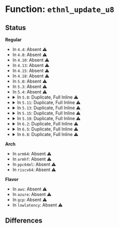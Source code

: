 # Function: <code>ethnl_update_u8</code>

## Status
<b>Regular</b>
<ul>
<li>
In <code>4.4</code>: Absent ⚠️
</li>
<li>
In <code>4.8</code>: Absent ⚠️
</li>
<li>
In <code>4.10</code>: Absent ⚠️
</li>
<li>
In <code>4.13</code>: Absent ⚠️
</li>
<li>
In <code>4.15</code>: Absent ⚠️
</li>
<li>
In <code>4.18</code>: Absent ⚠️
</li>
<li>
In <code>5.0</code>: Absent ⚠️
</li>
<li>
In <code>5.3</code>: Absent ⚠️
</li>
<li>
In <code>5.4</code>: Absent ⚠️
</li>
<li>
<details>
<summary>In <code>5.8</code>: Duplicate, Full Inline ⚠️</summary>

**Collision:** Static Duplication

**Inline:** Full

**Transformation:** False

**Instances:**

```
In net/ethtool/linkinfo.c (ffffffff81a88972)
Location: net/ethtool/netlink.h:98
Inline: True
Inline callers:
  - net/ethtool/linkinfo.c:ethnl_set_linkinfo
  - net/ethtool/linkinfo.c:ethnl_set_linkinfo
  - net/ethtool/linkinfo.c:ethnl_set_linkinfo
```
```
In net/ethtool/linkmodes.c (ffffffff81a88dfc)
Location: net/ethtool/netlink.h:98
Inline: True
Inline callers:
  - net/ethtool/linkmodes.c:ethnl_update_linkmodes
  - net/ethtool/linkmodes.c:ethnl_update_linkmodes
  - net/ethtool/linkmodes.c:ethnl_update_linkmodes
```
</details>
</li>
<li>
<details>
<summary>In <code>5.11</code>: Duplicate, Full Inline ⚠️</summary>

**Collision:** Static Duplication

**Inline:** Full

**Transformation:** False

**Instances:**

```
In net/ethtool/linkinfo.c (ffffffff81a9225b)
Location: net/ethtool/netlink.h:99
Inline: True
Inline callers:
  - net/ethtool/linkinfo.c:ethnl_set_linkinfo
  - net/ethtool/linkinfo.c:ethnl_set_linkinfo
  - net/ethtool/linkinfo.c:ethnl_set_linkinfo
```
```
In net/ethtool/linkmodes.c (ffffffff81a926e4)
Location: net/ethtool/netlink.h:99
Inline: True
Inline callers:
  - net/ethtool/linkmodes.c:ethnl_update_linkmodes
  - net/ethtool/linkmodes.c:ethnl_update_linkmodes
  - net/ethtool/linkmodes.c:ethnl_update_linkmodes
```
</details>
</li>
<li>
<details>
<summary>In <code>5.13</code>: Duplicate, Full Inline ⚠️</summary>

**Collision:** Static Duplication

**Inline:** Full

**Transformation:** False

**Instances:**

```
In net/ethtool/linkinfo.c (ffffffff81a7ba6b)
Location: net/ethtool/netlink.h:99
Inline: True
Inline callers:
  - net/ethtool/linkinfo.c:ethnl_set_linkinfo
  - net/ethtool/linkinfo.c:ethnl_set_linkinfo
  - net/ethtool/linkinfo.c:ethnl_set_linkinfo
```
```
In net/ethtool/linkmodes.c (ffffffff81a7bf38)
Location: net/ethtool/netlink.h:99
Inline: True
Inline callers:
  - net/ethtool/linkmodes.c:ethnl_update_linkmodes
  - net/ethtool/linkmodes.c:ethnl_update_linkmodes
  - net/ethtool/linkmodes.c:ethnl_update_linkmodes
```
```
In net/ethtool/fec.c (ffffffff81a819c8)
Location: net/ethtool/netlink.h:99
Inline: True
Inline callers:
  - net/ethtool/fec.c:ethnl_set_fec
```
</details>
</li>
<li>
<details>
<summary>In <code>5.15</code>: Duplicate, Full Inline ⚠️</summary>

**Collision:** Static Duplication

**Inline:** Full

**Transformation:** False

**Instances:**

```
In net/ethtool/linkinfo.c (ffffffff81b35daf)
Location: net/ethtool/netlink.h:99
Inline: True
Inline callers:
  - net/ethtool/linkinfo.c:ethnl_set_linkinfo
  - net/ethtool/linkinfo.c:ethnl_set_linkinfo
  - net/ethtool/linkinfo.c:ethnl_set_linkinfo
```
```
In net/ethtool/linkmodes.c (ffffffff81b362b8)
Location: net/ethtool/netlink.h:99
Inline: True
Inline callers:
  - net/ethtool/linkmodes.c:ethnl_update_linkmodes
  - net/ethtool/linkmodes.c:ethnl_update_linkmodes
  - net/ethtool/linkmodes.c:ethnl_update_linkmodes
```
```
In net/ethtool/coalesce.c (ffffffff81b38e8b)
Location: net/ethtool/netlink.h:99
Inline: True
Inline callers:
  - net/ethtool/coalesce.c:ethnl_set_coalesce
  - net/ethtool/coalesce.c:ethnl_set_coalesce
```
```
In net/ethtool/fec.c (ffffffff81b3b699)
Location: net/ethtool/netlink.h:99
Inline: True
Inline callers:
  - net/ethtool/fec.c:ethnl_set_fec
```
</details>
</li>
<li>
<details>
<summary>In <code>5.19</code>: Duplicate, Full Inline ⚠️</summary>

**Collision:** Static Duplication

**Inline:** Full

**Transformation:** False

**Instances:**

```
In net/ethtool/linkinfo.c (ffffffff81cc168b)
Location: net/ethtool/netlink.h:99
Inline: True
Inline callers:
  - net/ethtool/linkinfo.c:ethnl_set_linkinfo
  - net/ethtool/linkinfo.c:ethnl_set_linkinfo
  - net/ethtool/linkinfo.c:ethnl_set_linkinfo
```
```
In net/ethtool/linkmodes.c (ffffffff81cc1be8)
Location: net/ethtool/netlink.h:99
Inline: True
Inline callers:
  - net/ethtool/linkmodes.c:ethnl_update_linkmodes
  - net/ethtool/linkmodes.c:ethnl_update_linkmodes
  - net/ethtool/linkmodes.c:ethnl_update_linkmodes
```
```
In net/ethtool/rings.c (ffffffff81cc3bda)
Location: net/ethtool/netlink.h:99
Inline: True
Inline callers:
  - net/ethtool/rings.c:ethnl_set_rings
```
```
In net/ethtool/coalesce.c (ffffffff81cc4c39)
Location: net/ethtool/netlink.h:99
Inline: True
Inline callers:
  - net/ethtool/coalesce.c:ethnl_set_coalesce
  - net/ethtool/coalesce.c:ethnl_set_coalesce
```
```
In net/ethtool/fec.c (ffffffff81cc769b)
Location: net/ethtool/netlink.h:99
Inline: True
Inline callers:
  - net/ethtool/fec.c:ethnl_set_fec
```
</details>
</li>
<li>
<details>
<summary>In <code>6.2</code>: Duplicate, Full Inline ⚠️</summary>

**Collision:** Static Duplication

**Inline:** Full

**Transformation:** False

**Instances:**

```
In net/ethtool/linkinfo.c (ffffffff81e8040b)
Location: net/ethtool/netlink.h:99
Inline: True
Inline callers:
  - net/ethtool/linkinfo.c:ethnl_set_linkinfo
  - net/ethtool/linkinfo.c:ethnl_set_linkinfo
  - net/ethtool/linkinfo.c:ethnl_set_linkinfo
```
```
In net/ethtool/linkmodes.c (ffffffff81e809b8)
Location: net/ethtool/netlink.h:99
Inline: True
Inline callers:
  - net/ethtool/linkmodes.c:ethnl_update_linkmodes
  - net/ethtool/linkmodes.c:ethnl_update_linkmodes
  - net/ethtool/linkmodes.c:ethnl_update_linkmodes
```
```
In net/ethtool/rings.c (ffffffff81e82f7a)
Location: net/ethtool/netlink.h:99
Inline: True
Inline callers:
  - net/ethtool/rings.c:ethnl_set_rings
```
```
In net/ethtool/coalesce.c (ffffffff81e8410f)
Location: net/ethtool/netlink.h:99
Inline: True
Inline callers:
  - net/ethtool/coalesce.c:ethnl_set_coalesce
  - net/ethtool/coalesce.c:ethnl_set_coalesce
```
```
In net/ethtool/fec.c (ffffffff81e86d0b)
Location: net/ethtool/netlink.h:99
Inline: True
Inline callers:
  - net/ethtool/fec.c:ethnl_set_fec
```
</details>
</li>
<li>
<details>
<summary>In <code>6.5</code>: Duplicate, Full Inline ⚠️</summary>

**Collision:** Static Duplication

**Inline:** Full

**Transformation:** False

**Instances:**

```
In net/ethtool/linkinfo.c (ffffffff81edcb39)
Location: net/ethtool/netlink.h:99
Inline: True
Inline callers:
  - net/ethtool/linkinfo.c:ethnl_set_linkinfo
  - net/ethtool/linkinfo.c:ethnl_set_linkinfo
  - net/ethtool/linkinfo.c:ethnl_set_linkinfo
```
```
In net/ethtool/linkmodes.c (ffffffff81edd1f8)
Location: net/ethtool/netlink.h:99
Inline: True
Inline callers:
  - net/ethtool/linkmodes.c:ethnl_update_linkmodes
  - net/ethtool/linkmodes.c:ethnl_update_linkmodes
  - net/ethtool/linkmodes.c:ethnl_update_linkmodes
```
```
In net/ethtool/rings.c (ffffffff81edf74d)
Location: net/ethtool/netlink.h:99
Inline: True
Inline callers:
  - net/ethtool/rings.c:ethnl_set_rings
  - net/ethtool/rings.c:ethnl_set_rings
```
```
In net/ethtool/coalesce.c (ffffffff81ee04ae)
Location: net/ethtool/netlink.h:99
Inline: True
```
```
In net/ethtool/fec.c (ffffffff81ee3502)
Location: net/ethtool/netlink.h:99
Inline: True
Inline callers:
  - net/ethtool/fec.c:ethnl_set_fec
```
</details>
</li>
<li>
<details>
<summary>In <code>6.8</code>: Duplicate, Full Inline ⚠️</summary>

**Collision:** Static Duplication

**Inline:** Full

**Transformation:** False

**Instances:**

```
In net/ethtool/linkinfo.c (ffffffff81fa0909)
Location: net/ethtool/netlink.h:99
Inline: True
Inline callers:
  - net/ethtool/linkinfo.c:ethnl_set_linkinfo
  - net/ethtool/linkinfo.c:ethnl_set_linkinfo
  - net/ethtool/linkinfo.c:ethnl_set_linkinfo
```
```
In net/ethtool/linkmodes.c (ffffffff81fa0fc8)
Location: net/ethtool/netlink.h:99
Inline: True
Inline callers:
  - net/ethtool/linkmodes.c:ethnl_update_linkmodes
  - net/ethtool/linkmodes.c:ethnl_update_linkmodes
  - net/ethtool/linkmodes.c:ethnl_update_linkmodes
```
```
In net/ethtool/rings.c (ffffffff81fa35b4)
Location: net/ethtool/netlink.h:99
Inline: True
Inline callers:
  - net/ethtool/rings.c:ethnl_set_rings
  - net/ethtool/rings.c:ethnl_set_rings
  - net/ethtool/rings.c:ethnl_set_rings
```
```
In net/ethtool/coalesce.c (ffffffff81fa433e)
Location: net/ethtool/netlink.h:99
Inline: True
```
```
In net/ethtool/fec.c (ffffffff81fa72e2)
Location: net/ethtool/netlink.h:99
Inline: True
Inline callers:
  - net/ethtool/fec.c:ethnl_set_fec
```
</details>
</li>
</ul>
<b>Arch</b>
<ul>
<li>
In <code>arm64</code>: Absent ⚠️
</li>
<li>
In <code>armhf</code>: Absent ⚠️
</li>
<li>
In <code>ppc64el</code>: Absent ⚠️
</li>
<li>
In <code>riscv64</code>: Absent ⚠️
</li>
</ul>
<b>Flavor</b>
<ul>
<li>
In <code>aws</code>: Absent ⚠️
</li>
<li>
In <code>azure</code>: Absent ⚠️
</li>
<li>
In <code>gcp</code>: Absent ⚠️
</li>
<li>
In <code>lowlatency</code>: Absent ⚠️
</li>
</ul>

## Differences
